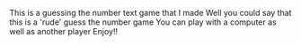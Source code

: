This is a guessing the number text game that I made 
Well you could say that this is a 'rude' guess the number game
You can play with a computer as well as another player
Enjoy!!